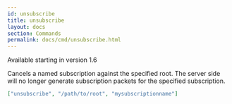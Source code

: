 ```yaml
---
id: unsubscribe
title: unsubscribe
layout: docs
section: Commands
permalink: docs/cmd/unsubscribe.html
---
```


Available starting in version 1.6

Cancels a named subscription against the specified root.  The server side
will no longer generate subscription packets for the specified subscription.

```json
["unsubscribe", "/path/to/root", "mysubscriptionname"]
```
